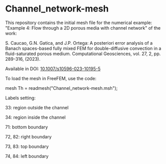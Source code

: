 # Channel_network-mesh
This repository contains the initial mesh file for the numerical example: "Example 4: Flow through a 2D porous media with channel network" of the work:

S. Caucao, G.N. Gatica, and J.P. Ortega: A posteriori error analysis of a Banach spaces-based fully mixed FEM for double-diffusive convection in a fluid-saturated porous medium. Computational Geosciences, vol. 27, 2, pp. 289-316, (2023).  

Available in DOI: <a href="https://doi.org/10.1007/s10596-023-10195-5" target="_blank">10.1007/s10596-023-10195-5</a>


To load the mesh in FreeFEM, use the code:

mesh Th = readmesh("Channel_network-mesh.msh");


Labels setting:

33: region outside the channel

34: region inside the channel

71: bottom boundary

72, 82: right boundary

73, 83: top boundary

74, 84: left boundary

